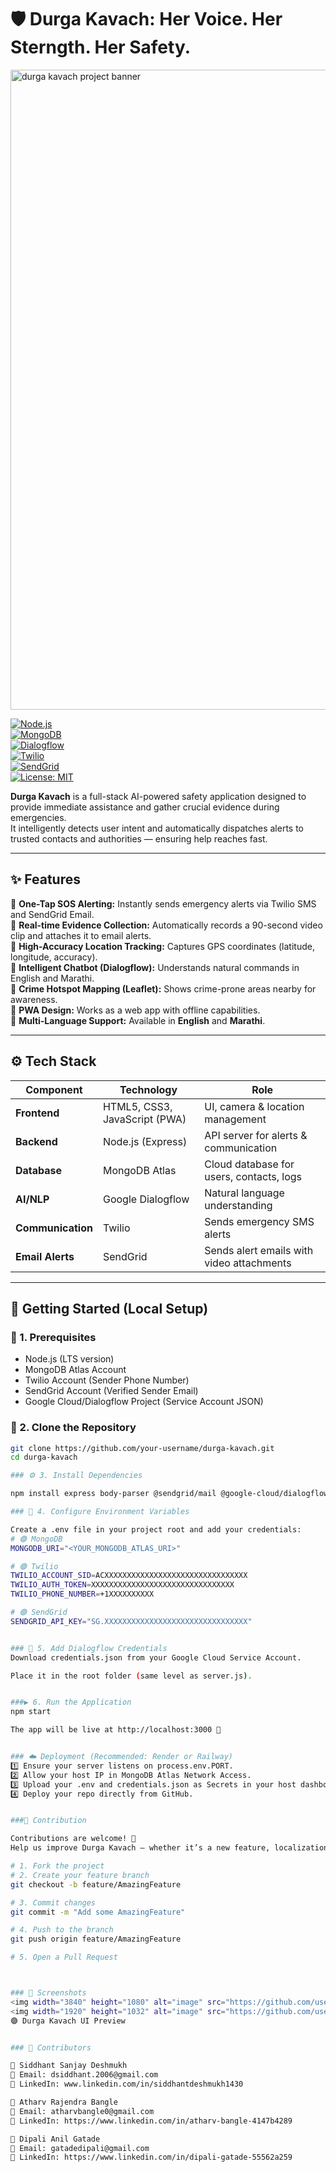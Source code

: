 # 🛡️ Durga Kavach: Her Voice. Her Sterngth. Her Safety.  

<img width="1536" height="1024" alt="durga kavach project banner" src="https://github.com/user-attachments/assets/228521d2-ef3c-46bb-81b2-bc3c305f1a24" />
  

[![Node.js](https://img.shields.io/badge/Backend-Node.js-43853D?logo=node.js&logoColor=white)]()  
[![MongoDB](https://img.shields.io/badge/Database-MongoDB-4EA94B?logo=mongodb&logoColor=white)]()  
[![Dialogflow](https://img.shields.io/badge/NLP-Google%20Dialogflow-FF9800?logo=dialogflow&logoColor=white)]()  
[![Twilio](https://img.shields.io/badge/Communication-Twilio-F22F46?logo=twilio&logoColor=white)]()  
[![SendGrid](https://img.shields.io/badge/Email-SendGrid-1A82E2?logo=sendgrid&logoColor=white)]()  
[![License: MIT](https://img.shields.io/badge/License-MIT-green.svg)](LICENSE)  

**Durga Kavach** is a full-stack AI-powered safety application designed to provide immediate assistance and gather crucial evidence during emergencies.  
It intelligently detects user intent and automatically dispatches alerts to trusted contacts and authorities — ensuring help reaches fast.  

---

## ✨ Features  

🔹 **One-Tap SOS Alerting:** Instantly sends emergency alerts via Twilio SMS and SendGrid Email.  
🔹 **Real-time Evidence Collection:** Automatically records a 90-second video clip and attaches it to email alerts.  
🔹 **High-Accuracy Location Tracking:** Captures GPS coordinates (latitude, longitude, accuracy).  
🔹 **Intelligent Chatbot (Dialogflow):** Understands natural commands in English and Marathi.  
🔹 **Crime Hotspot Mapping (Leaflet):** Shows crime-prone areas nearby for awareness.  
🔹 **PWA Design:** Works as a web app with offline capabilities.  
🔹 **Multi-Language Support:** Available in **English** and **Marathi**.  

---

## ⚙️ Tech Stack  

| Component | Technology | Role |
|------------|-------------|------|
| **Frontend** | HTML5, CSS3, JavaScript (PWA) | UI, camera & location management |
| **Backend** | Node.js (Express) | API server for alerts & communication |
| **Database** | MongoDB Atlas | Cloud database for users, contacts, logs |
| **AI/NLP** | Google Dialogflow | Natural language understanding |
| **Communication** | Twilio | Sends emergency SMS alerts |
| **Email Alerts** | SendGrid | Sends alert emails with video attachments |

---

## 🚀 Getting Started (Local Setup)

### 🧩 1. Prerequisites  
- Node.js (LTS version)  
- MongoDB Atlas Account  
- Twilio Account (Sender Phone Number)  
- SendGrid Account (Verified Sender Email)  
- Google Cloud/Dialogflow Project (Service Account JSON)  

### 🧠 2. Clone the Repository  
```bash
git clone https://github.com/your-username/durga-kavach.git
cd durga-kavach

### ⚙️ 3. Install Dependencies

npm install express body-parser @sendgrid/mail @google-cloud/dialogflow uuid node-cron nodemon

### 🔐 4. Configure Environment Variables

Create a .env file in your project root and add your credentials:
# 🟢 MongoDB
MONGODB_URI="<YOUR_MONGODB_ATLAS_URI>"

# 🟢 Twilio
TWILIO_ACCOUNT_SID=ACXXXXXXXXXXXXXXXXXXXXXXXXXXXXXXXX
TWILIO_AUTH_TOKEN=XXXXXXXXXXXXXXXXXXXXXXXXXXXXXXXX
TWILIO_PHONE_NUMBER=+1XXXXXXXXXX

# 🟢 SendGrid
SENDGRID_API_KEY="SG.XXXXXXXXXXXXXXXXXXXXXXXXXXXXXXXX"


### 📁 5. Add Dialogflow Credentials
Download credentials.json from your Google Cloud Service Account.

Place it in the root folder (same level as server.js).


###▶️ 6. Run the Application
npm start

The app will be live at http://localhost:3000 🎯


### ☁️ Deployment (Recommended: Render or Railway)
1️⃣ Ensure your server listens on process.env.PORT.
2️⃣ Allow your host IP in MongoDB Atlas Network Access.
3️⃣ Upload your .env and credentials.json as Secrets in your host dashboard.
4️⃣ Deploy your repo directly from GitHub.


###🤝 Contribution

Contributions are welcome! 🚀
Help us improve Durga Kavach — whether it’s a new feature, localization, or bug fix.

# 1. Fork the project
# 2. Create your feature branch
git checkout -b feature/AmazingFeature

# 3. Commit changes
git commit -m "Add some AmazingFeature"

# 4. Push to the branch
git push origin feature/AmazingFeature

# 5. Open a Pull Request



### 📸 Screenshots
<img width="3840" height="1080" alt="image" src="https://github.com/user-attachments/assets/0b487524-35ef-4a31-8547-b54394d2d578" />
<img width="1920" height="1032" alt="image" src="https://github.com/user-attachments/assets/ce999250-ff85-48f2-b78a-ce911e8c3185" />
🟣 Durga Kavach UI Preview


### 👥 Contributors

👤 Siddhant Sanjay Deshmukh
📧 Email: dsiddhant.2006@gmail.com
🔗 LinkedIn: www.linkedin.com/in/siddhantdeshmukh1430

👤 Atharv Rajendra Bangle
📧 Email: atharvbangle0@gmail.com
🔗 LinkedIn: https://www.linkedin.com/in/atharv-bangle-4147b4289

👤 Dipali Anil Gatade
📧 Email: gatadedipali@gmail.com
🔗 LinkedIn: https://www.linkedin.com/in/dipali-gatade-55562a259

 
